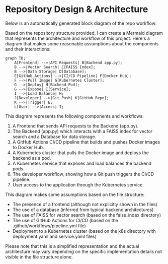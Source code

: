 # Repository Design & Architecture

Below is an automatically generated block diagram of the repo workflow:

Based on the repository structure provided, I can create a Mermaid diagram that represents the architecture and workflow of this project. Here's a diagram that makes some reasonable assumptions about the components and their interactions:

```mermaid
graph TD;
    A[Frontend] -->|API Requests| B[Backend app.py];
    B -->|Vector Search| C[FAISS Index];
    B -->|Data Storage| D[Database];
    E[GitHub Actions] -->|CI/CD Pipeline| F[Docker Hub];
    F -->|Pull Image| G[Kubernetes Cluster];
    G -->|Deploy| H[Backend Pod];
    G -->|Expose| I[Service];
    I -->|Load Balance| H;
    J[Developer] -->|Git Push| K[GitHub Repo];
    K -->|Trigger| E;
    L[User] -->|Access| I;
```

This diagram represents the following components and workflows:

1. A Frontend that sends API requests to the Backend (app.py).
2. The Backend (app.py) which interacts with a FAISS index for vector search and a Database for data storage.
3. A GitHub Actions CI/CD pipeline that builds and pushes Docker images to Docker Hub.
4. A Kubernetes cluster that pulls the Docker image and deploys the backend as a pod.
5. A Kubernetes service that exposes and load balances the backend pods.
6. The developer workflow, showing how a Git push triggers the CI/CD pipeline.
7. User access to the application through the Kubernetes service.

This diagram makes some assumptions based on the file structure:
- The presence of a frontend (although not explicitly shown in the files)
- The use of a database (inferred from typical backend architectures)
- The use of FAISS for vector search (based on the faiss_index directory)
- The use of GitHub Actions for CI/CD (based on the .github/workflows/pipeline.yml file)
- Deployment to a Kubernetes cluster (based on the k8s directory with deployment.yaml and service.yaml files)

Please note that this is a simplified representation and the actual architecture may vary depending on the specific implementation details not visible in the file structure alone.